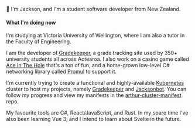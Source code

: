 👋 I'm Jackson, and I'm a student software developer from New Zealand.  

#### What I'm doing now
I'm studying at Victoria University of Wellington, where I am also a tutor in the Faculty of Engineering.

I am the developer of [Gradekeeper](https://gradekeeper.xyz), a grade tracking site used by 350+ university students all across Aotearoa. I also work on a casino game called [Ace In The Hole](https://github.com/jacksonrakena/ace-in-the-hole) that's a ton of fun, and a home-grown low-level C# networking library called [Promul](https://github.com/jacksonrakena/promul) to support it.

I'm currently trying to create a functional and highly-available [Kubernetes](https://kubernetes.io/) cluster to host my projects, namely [Gradekeeper](https://gradekeeper.xyz) and [Jacksonbot](https://github.com/jacksonrakena/jacksonbot). You can follow my progress and view my manifests in the [arthur-cluster-manifest](https://github.com/jacksonrakena/arthur-cluster-manifest) repo.

My favourite tools are C#, React/JavaScript, and Rust. In my spare time I've also been learning Vue 3, and I intend to learn about Svelte in the future.
